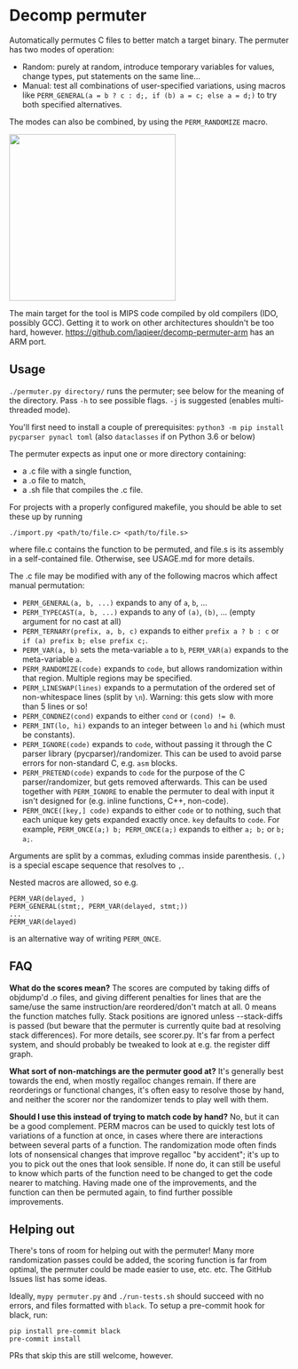# Decomp permuter

Automatically permutes C files to better match a target binary. The permuter has two modes of operation:
- Random: purely at random, introduce temporary variables for values, change types, put statements on the same line...
- Manual: test all combinations of user-specified variations, using macros like `PERM_GENERAL(a = b ? c : d;, if (b) a = c; else a = d;)` to try both specified alternatives.

The modes can also be combined, by using the `PERM_RANDOMIZE` macro.

[<img src="https://asciinema.org/a/232846.svg" height="300">](https://asciinema.org/a/232846)

The main target for the tool is MIPS code compiled by old compilers (IDO, possibly GCC).
Getting it to work on other architectures shouldn't be too hard, however.
https://github.com/laqieer/decomp-permuter-arm has an ARM port.

## Usage

`./permuter.py directory/` runs the permuter; see below for the meaning of the directory.
Pass `-h` to see possible flags. `-j` is suggested (enables multi-threaded mode).

You'll first need to install a couple of prerequisites: `python3 -m pip install pycparser pynacl toml` (also `dataclasses` if on Python 3.6 or below)

The permuter expects as input one or more directory containing:
  - a .c file with a single function,
  - a .o file to match,
  - a .sh file that compiles the .c file.

For projects with a properly configured makefile, you should be able to set these up by running
```
./import.py <path/to/file.c> <path/to/file.s>
```
where file.c contains the function to be permuted, and file.s is its assembly in a self-contained file.
Otherwise, see USAGE.md for more details.

The .c file may be modified with any of the following macros which affect manual permutation:

- `PERM_GENERAL(a, b, ...)` expands to any of `a`, `b`, ...
- `PERM_TYPECAST(a, b, ...)` expands to any of `(a)`, `(b)`, ... (empty argument for no cast at all)
- `PERM_TERNARY(prefix, a, b, c)` expands to either `prefix a ? b : c` or `if (a) prefix b; else prefix c;`.
- `PERM_VAR(a, b)` sets the meta-variable `a` to `b`, `PERM_VAR(a)` expands to the meta-variable `a`.
- `PERM_RANDOMIZE(code)` expands to `code`, but allows randomization within that region. Multiple regions may be specified.
- `PERM_LINESWAP(lines)` expands to a permutation of the ordered set of non-whitespace lines (split by `\n`). Warning: this gets slow with more than 5 lines or so!
- `PERM_CONDNEZ(cond)` expands to either `cond` or `(cond) != 0`.
- `PERM_INT(lo, hi)` expands to an integer between `lo` and `hi` (which must be constants).
- `PERM_IGNORE(code)` expands to `code`, without passing it through the C parser library (pycparser)/randomizer. This can be used to avoid parse errors for non-standard C, e.g. `asm` blocks.
- `PERM_PRETEND(code)` expands to `code` for the purpose of the C parser/randomizer, but gets removed afterwards. This can be used together with `PERM_IGNORE` to enable the permuter to deal with input it isn't designed for (e.g. inline functions, C++, non-code).
- `PERM_ONCE([key,] code)` expands to either `code` or to nothing, such that each unique key gets expanded exactly once. `key` defaults to `code`. For example, `PERM_ONCE(a;) b; PERM_ONCE(a;)` expands to either `a; b;` or `b; a;`.

Arguments are split by a commas, exluding commas inside parenthesis. `(,)` is a special escape sequence that resolves to `,`. 

Nested macros are allowed, so e.g.
```
PERM_VAR(delayed, )
PERM_GENERAL(stmt;, PERM_VAR(delayed, stmt;))
...
PERM_VAR(delayed)
```
is an alternative way of writing `PERM_ONCE`.

## FAQ

**What do the scores mean?** The scores are computed by taking diffs of objdump'd .o
files, and giving different penalties for lines that are the same/use the same
instruction/are reordered/don't match at all. 0 means the function matches fully.
Stack positions are ignored unless --stack-diffs is passed (but beware that the
permuter is currently quite bad at resolving stack differences). For more details,
see scorer.py. It's far from a perfect system, and should probably be tweaked to
look at e.g. the register diff graph.

**What sort of non-matchings are the permuter good at?** It's generally best towards
the end, when mostly regalloc changes remain. If there are reorderings or functional
changes, it's often easy to resolve those by hand, and neither the scorer nor the
randomizer tends to play well with them.

**Should I use this instead of trying to match code by hand?** No, but it can be a good
complement. PERM macros can be used to quickly test lots of variations of a function at
once, in cases where there are interactions between several parts of a function.
The randomization mode often finds lots of nonsensical changes that improve regalloc
"by accident"; it's up to you to pick out the ones that look sensible. If none do,
it can still be useful to know which parts of the function need to be changed to get the
code nearer to matching. Having made one of the improvements, and the function can then be
permuted again, to find further possible improvements.

## Helping out

There's tons of room for helping out with the permuter!
Many more randomization passes could be added, the scoring function is far from optimal,
the permuter could be made easier to use, etc. etc. The GitHub Issues list has some ideas.

Ideally, `mypy permuter.py` and `./run-tests.sh` should succeed with no errors, and files
formatted with `black`. To setup a pre-commit hook for black, run:
```
pip install pre-commit black
pre-commit install
```
PRs that skip this are still welcome, however.

